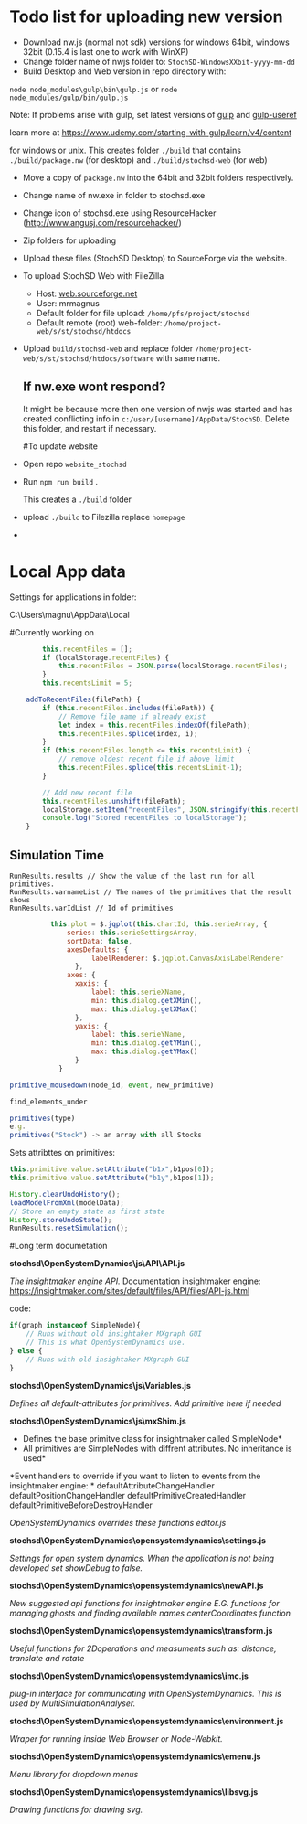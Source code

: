 # Todo list for uploading new version

- Download nw.js (normal not sdk) versions for windows 64bit, windows 32bit (0.15.4 is last one to work with WinXP)
- Change folder name of nwjs folder to: `StochSD-WindowsXXbit-yyyy-mm-dd` 
- Build Desktop and Web version in repo directory with:

 `node node_modules\gulp\bin\gulp.js` or `node node_modules/gulp/bin/gulp.js`

Note: If problems arise with gulp, set latest versions of [gulp](https://www.npmjs.com/package/gulp) and [gulp-useref](https://www.npmjs.com/package/gulp-useref)

learn more at https://www.udemy.com/starting-with-gulp/learn/v4/content

for windows or unix. This creates folder `./build` that contains `./build/package.nw`  (for desktop) and  `./build/stochsd-web` (for web)

- Move a copy of `package.nw` into the 64bit and 32bit folders respectively.

- Change name of nw.exe in folder to stochsd.exe

- Change icon of stochsd.exe using ResourceHacker (http://www.angusj.com/resourcehacker/)

- Zip folders for uploading

- Upload these files (StochSD Desktop) to SourceForge via the website. 

- To upload StochSD Web with FileZilla

  - Host: [web.sourceforge.net](http://web.sourceforge.net)  
  - User: mrmagnus  
  - Default folder for file upload: `/home/pfs/project/stochsd` 
  - Default remote (root) web-folder: `/home/project-web/s/st/stochsd/htdocs`

- Upload `build/stochsd-web` and replace folder `/home/project-web/s/st/stochsd/htdocs/software` with same name.

  

  ## If nw.exe wont respond?

  It might be because more then one version of nwjs was started and has created conflicting info in `c:/user/[username]/AppData/StochSD`. Delete this folder, and restart if necessary.

  #To update website 

- Open repo `website_stochsd` 

- Run `npm run build` .

  This creates a `./build` folder

- upload `./build` to Filezilla replace `homepage`

- 

# Local App data

Settings for applications in folder:

C:\Users\magnu\AppData\Local



 

#Currently working on

```javascript
		this.recentFiles = [];
		if (localStorage.recentFiles) {
			this.recentFiles = JSON.parse(localStorage.recentFiles);
		}
		this.recentsLimit = 5;
```



```javascript
	addToRecentFiles(filePath) {
		if (this.recentFiles.includes(filePath)) {
			// Remove file name if already exist
			let index = this.recentFiles.indexOf(filePath);
			this.recentFiles.splice(index, i);
		} 
		if (this.recentFiles.length <= this.recentsLimit) {
			// remove oldest recent file if above limit
			this.recentFiles.splice(this.recentsLimit-1);
		}

		// Add new recent file 
		this.recentFiles.unshift(filePath);
		localStorage.setItem("recentFiles", JSON.stringify(this.recentFiles));
		console.log("Stored recentFiles to localStorage");
	}
```



## Simulation Time 

```
RunResults.results // Show the value of the last run for all primitives.
RunResults.varnameList // The names of the primitives that the result shows
RunResults.varIdList // Id of primitives  
```

```javascript
		  this.plot = $.jqplot(this.chartId, this.serieArray, {  
			  series: this.serieSettingsArray,
			  sortData: false,
			  axesDefaults: {
		            labelRenderer: $.jqplot.CanvasAxisLabelRenderer
				},
			  axes: {
				xaxis: {
					label: this.serieXName,
					min: this.dialog.getXMin(),
					max: this.dialog.getXMax()
				},
				yaxis: {
					label: this.serieYName,
					min: this.dialog.getYMin(),
					max: this.dialog.getYMax()
				}
			}
```

```javascript 
primitive_mousedown(node_id, event, new_primitive)

find_elements_under
```

```javascript
primitives(type)
e.g.
primitives("Stock") -> an array with all Stocks
```

Sets attribttes on primitives:
```javascript 
this.primitive.value.setAttribute("b1x",b1pos[0]);
this.primitive.value.setAttribute("b1y",b1pos[1]);
```
```javascript
History.clearUndoHistory();
loadModelFromXml(modelData);
// Store an empty state as first state
History.storeUndoState();
RunResults.resetSimulation();
```


#Long term documetation

**stochsd\OpenSystemDynamics\js\API\API.js**

*The insightmaker engine API.*
Documentation insightmaker engine:
https://insightmaker.com/sites/default/files/API/files/API-js.html

code:
```javascript
if(graph instanceof SimpleNode){
	// Runs without old insightaker MXgraph GUI
	// This is what OpenSystemDynamics use.
} else {
	// Runs with old insightaker MXgraph GUI 
}
```


**stochsd\OpenSystemDynamics\js\Variables.js**

*Defines all default-attributes for primitives.*
*Add primitive here if needed*


**stochsd\OpenSystemDynamics\js\mxShim.js**

* Defines the base primitve class for insightmaker called SimpleNode*
* All primitives are SimpleNodes with diffrent attributes. No inheritance is used*

*Event handlers to override if you want to listen to events from the insightmaker engine: *
defaultAttributeChangeHandler
defaultPositionChangeHandler
defaultPrimitiveCreatedHandler
defaultPrimitiveBeforeDestroyHandler

*OpenSystemDynamics overrides these functions editor.js*


**stochsd\OpenSystemDynamics\opensystemdynamics\settings.js**

*Settings for open system dynamics.*
*When the application is not being developed set showDebug to false.*


**stochsd\OpenSystemDynamics\opensystemdynamics\newAPI.js**

*New suggested api functions for insightmaker engine*
*E.G. functions for managing ghosts and finding available names*
*centerCoordinates function*


**stochsd\OpenSystemDynamics\opensystemdynamics\transform.js**

*Useful functions for 2Doperations and measuments such as: distance, translate and rotate*

**stochsd\OpenSystemDynamics\opensystemdynamics\imc.js**

*plug-in interface for communicating with OpenSystemDynamics.*
*This is used by MultiSimulationAnalyser.*


**stochsd\OpenSystemDynamics\opensystemdynamics\environment.js**

*Wraper for running inside Web Browser or Node-Webkit.*


**stochsd\OpenSystemDynamics\opensystemdynamics\emenu.js**

*Menu library for dropdown menus*


**stochsd\OpenSystemDynamics\opensystemdynamics\libsvg.js**

*Drawing functions for drawing svg.*

